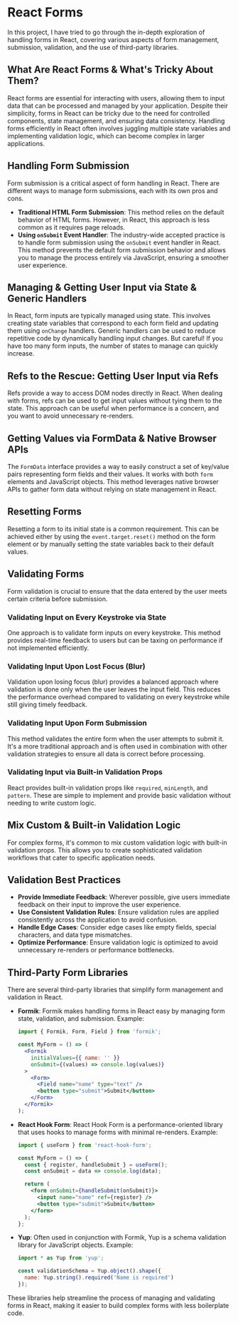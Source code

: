
# React Forms

In this project, I have tried to go through the in-depth exploration of handling forms in React, covering various aspects of form management, submission, validation, and the use of third-party libraries.

## What Are React Forms & What's Tricky About Them?
React forms are essential for interacting with users, allowing them to input data that can be processed and managed by your application. Despite their simplicity, forms in React can be tricky due to the need for controlled components, state management, and ensuring data consistency. Handling forms efficiently in React often involves juggling multiple state variables and implementing validation logic, which can become complex in larger applications.

## Handling Form Submission
Form submission is a critical aspect of form handling in React. There are different ways to manage form submissions, each with its own pros and cons.

- **Traditional HTML Form Submission**: This method relies on the default behavior of HTML forms. However, in React, this approach is less common as it requires page reloads.
- **Using `onSubmit` Event Handler**: The industry-wide accepted practice is to handle form submission using the `onSubmit` event handler in React. This method prevents the default form submission behavior and allows you to manage the process entirely via JavaScript, ensuring a smoother user experience.

## Managing & Getting User Input via State & Generic Handlers
In React, form inputs are typically managed using state. This involves creating state variables that correspond to each form field and updating them using `onChange` handlers. Generic handlers can be used to reduce repetitive code by dynamically handling input changes. But careful! If you have too many form inputs, the number of states to manage can quickly increase.

## Refs to the Rescue: Getting User Input via Refs
Refs provide a way to access DOM nodes directly in React. When dealing with forms, refs can be used to get input values without tying them to the state. This approach can be useful when performance is a concern, and you want to avoid unnecessary re-renders.

## Getting Values via FormData & Native Browser APIs
The `FormData` interface provides a way to easily construct a set of key/value pairs representing form fields and their values. It works with both `form` elements and JavaScript objects. This method leverages native browser APIs to gather form data without relying on state management in React.

## Resetting Forms
Resetting a form to its initial state is a common requirement. This can be achieved either by using the `event.target.reset()` method on the form element or by manually setting the state variables back to their default values.

## Validating Forms
Form validation is crucial to ensure that the data entered by the user meets certain criteria before submission.

### Validating Input on Every Keystroke via State
One approach is to validate form inputs on every keystroke. This method provides real-time feedback to users but can be taxing on performance if not implemented efficiently.

### Validating Input Upon Lost Focus (Blur)
Validation upon losing focus (blur) provides a balanced approach where validation is done only when the user leaves the input field. This reduces the performance overhead compared to validating on every keystroke while still giving timely feedback.

### Validating Input Upon Form Submission
This method validates the entire form when the user attempts to submit it. It's a more traditional approach and is often used in combination with other validation strategies to ensure all data is correct before processing.

### Validating Input via Built-in Validation Props
React provides built-in validation props like `required`, `minLength`, and `pattern`. These are simple to implement and provide basic validation without needing to write custom logic.

## Mix Custom & Built-in Validation Logic
For complex forms, it's common to mix custom validation logic with built-in validation props. This allows you to create sophisticated validation workflows that cater to specific application needs.

## Validation Best Practices
- **Provide Immediate Feedback**: Wherever possible, give users immediate feedback on their input to improve the user experience.
- **Use Consistent Validation Rules**: Ensure validation rules are applied consistently across the application to avoid confusion.
- **Handle Edge Cases**: Consider edge cases like empty fields, special characters, and data type mismatches.
- **Optimize Performance**: Ensure validation logic is optimized to avoid unnecessary re-renders or performance bottlenecks.

## Third-Party Form Libraries
There are several third-party libraries that simplify form management and validation in React.

- **Formik**: Formik makes handling forms in React easy by managing form state, validation, and submission. Example:

  ```jsx
  import { Formik, Form, Field } from 'formik';

  const MyForm = () => (
    <Formik
      initialValues={{ name: '' }}
      onSubmit={(values) => console.log(values)}
    >
      <Form>
        <Field name="name" type="text" />
        <button type="submit">Submit</button>
      </Form>
    </Formik>
  );
  ```

- **React Hook Form**: React Hook Form is a performance-oriented library that uses hooks to manage forms with minimal re-renders. Example:

  ```jsx
  import { useForm } from 'react-hook-form';

  const MyForm = () => {
    const { register, handleSubmit } = useForm();
    const onSubmit = data => console.log(data);

    return (
      <form onSubmit={handleSubmit(onSubmit)}>
        <input name="name" ref={register} />
        <button type="submit">Submit</button>
      </form>
    );
  };
  ```

- **Yup**: Often used in conjunction with Formik, Yup is a schema validation library for JavaScript objects. Example:

  ```jsx
  import * as Yup from 'yup';

  const validationSchema = Yup.object().shape({
    name: Yup.string().required('Name is required')
  });
  ```

These libraries help streamline the process of managing and validating forms in React, making it easier to build complex forms with less boilerplate code.

